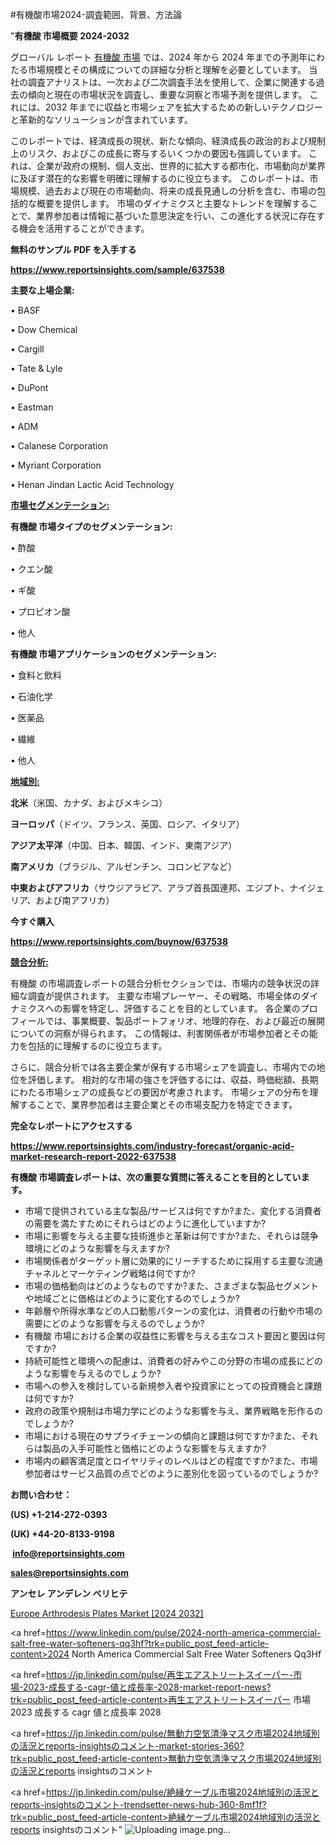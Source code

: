 #有機酸市場2024-調査範囲、背景、方法論

"<strong>有機酸 市場概要 2024-2032</strong>

グローバル レポート <a href=https://www.reportsinsights.com/sample/637538>有機酸 市場</a> では、2024 年から 2024 年までの予測年にわたる市場規模とその構成についての詳細な分析と理解を必要としています。 当社の調査アナリストは、一次および二次調査手法を使用して、企業に関連する過去の傾向と現在の市場状況を調査し、重要な洞察と市場予測を提供します。 これには、2032 年までに収益と市場シェアを拡大​​するための新しいテクノロジーと革新的なソリューションが含まれています。

このレポートでは、経済成長の現状、新たな傾向、経済成長の政治的および規制上のリスク、およびこの成長に寄与するいくつかの要因も強調しています。 これは、企業が政府の規制、個人支出、世界的に拡大する都市化、市場動向が業界に及ぼす潜在的な影響を明確に理解するのに役立ちます。 このレポートは、市場規模、過去および現在の市場動向、将来の成長見通しの分析を含む、市場の包括的な概要を提供します。 市場のダイナミクスと主要なトレンドを理解することで、業界参加者は情報に基づいた意思決定を行い、この進化する状況に存在する機会を活用することができます。

<strong><b>無料のサンプル PDF を入手する</b></strong>

<a href=https://www.reportsinsights.com/sample/637538><strong><u>https://www.reportsinsights.com/sample/637538</u></strong></a>

<strong>主要な上場企業:</strong>

• BASF

• Dow Chemical

• Cargill

• Tate & Lyle

• DuPont

• Eastman

• ADM

• Calanese Corporation

• Myriant Corporation

• Henan Jindan Lactic Acid Technology

<strong><u>市場セグメンテーション</u></strong><strong><u>:</u></strong>

<strong>有機酸 市場タイプのセグメンテーション:</strong>

• 酢酸

• クエン酸

• ギ酸

• プロピオン酸

• 他人

<strong>有機酸 市場アプリケーションのセグメンテーション:</strong>

• 食料と飲料

• 石油化学

• 医薬品

• 繊維

• 他人

<strong><u>地域別</u></strong><strong><u>:</u></strong>

<strong>北米</strong>（米国、カナダ、およびメキシコ）

<strong>ヨーロッパ</strong>（ドイツ、フランス、英国、ロシア、イタリア）

<strong>アジア太平洋</strong>（中国、日本、韓国、インド、東南アジア）

<strong>南アメリカ</strong>（ブラジル、アルゼンチン、コロンビアなど）

<strong>中東およびアフリカ</strong>（サウジアラビア、アラブ首長国連邦、エジプト、ナイジェリア、および南アフリカ）

<strong>今すぐ購入</strong>

<a href=https://www.reportsinsights.com/buynow/637538><strong><u>https://www.reportsinsights.com/buynow/637538</u></strong></a>

<strong><u>競合分析:</u></strong>

有機酸 の市場調査レポートの競合分析セクションでは、市場内の競争状況の詳細な調査が提供されます。 主要な市場プレーヤー、その戦略、市場全体のダイナミクスへの影響を特定し、評価することを目的としています。 各企業のプロフィールでは、事業概要、製品ポートフォリオ、地理的存在、および最近の展開についての洞察が得られます。 この情報は、利害関係者が市場参加者とその能力を包括的に理解するのに役立ちます。

さらに、競合分析では各主要企業が保有する市場シェアを調査し、市場内での地位を評価します。 相対的な市場の強さを評価するには、収益、時価総額、長期にわたる市場シェアの成長などの要因が考慮されます。 市場シェアの分布を理解することで、業界参加者は主要企業とその市場支配力を特定できます。

<strong>完全なレポートにアクセスする</strong>

<a href=https://www.reportsinsights.com/industry-forecast/organic-acid-market-research-report-2022-637538><strong><u><b>https://www.reportsinsights.com/industry-forecast/organic-acid-market-research-report-2022-637538</b></u></strong></a>

<strong><b>有機酸 市場調査レポートは、次の重要な質問に答えることを目的としています。</b></strong>
<ul>
  <li>市場で提供されている主な製品/サービスは何ですか?また、変化する消費者の需要を満たすためにそれらはどのように進化していますか?</li>
  <li>市場に影響を与える主要な技術進歩と革新は何ですか?また、それらは競争環境にどのような影響を与えますか?</li>
  <li>市場関係者がターゲット層に効果的にリーチするために採用する主要な流通チャネルとマーケティング戦略は何ですか?</li>
  <li>市場の価格動向はどのようなものですか?また、さまざまな製品セグメントや地域ごとに価格はどのように変化するのでしょうか?</li>
  <li>年齢層や所得水準などの人口動態パターンの変化は、消費者の行動や市場の需要にどのような影響を与えるのでしょうか?</li>
  <li>有機酸 市場における企業の収益性に影響を与える主なコスト要因と要因は何ですか?</li>
  <li>持続可能性と環境への配慮は、消費者の好みやこの分野の市場の成長にどのような影響を与えるのでしょうか?</li>
  <li>市場への参入を検討している新規参入者や投資家にとっての投資機会と課題は何ですか?</li>
  <li>政府の政策や規制は市場力学にどのような影響を与え、業界戦略を形作るのでしょうか?</li>
  <li>市場における現在のサプライチェーンの傾向と課題は何ですか?また、それらは製品の入手可能性と価格にどのような影響を与えますか?</li>
  <li>市場内の顧客満足度とロイヤリティのレベルはどの程度ですか?また、市場参加者はサービス品質の点でどのように差別化を図っているのでしょうか?</li>
</ul>
<strong>お問い合わせ：</strong>

<strong>(US) +1-214-272-0393</strong>

<strong>(UK) +44-20-8133-9198</strong>

<strong> </strong><a href=info@reportsinsights.com><strong><u>info@reportsinsights.com</u></strong></a>

<a href=sales@reportsinsights.com><strong><u>sales@reportsinsights.com</u></strong></a>

<strong>アンセレ アンデレン ベリヒテ</strong>

<a href=https://www.linkedin.com/pulse/europe-arthrodesis-plates-markets-trends-growth-tbirc/>Europe Arthrodesis Plates Market [2024 2032]</a>

<a href=https://www.linkedin.com/pulse/2024-north-america-commercial-salt-free-water-softeners-qq3hf?trk=public_post_feed-article-content>2024 North America Commercial Salt Free Water Softeners Qq3Hf</a>

<a href=https://jp.linkedin.com/pulse/再生エアストリートスイーパー-市場-2023-成長する-cagr-値と成長率-2028-market-report-news?trk=public_post_feed-article-content>再生エアストリートスイーパー 市場 2023 成長する cagr 値と成長率 2028</a>

<a href=https://jp.linkedin.com/pulse/無動力空気清浄マスク市場2024地域別の活況とreports-insightsのコメント-market-stories-360?trk=public_post_feed-article-content>無動力空気清浄マスク市場2024地域別の活況とreports insightsのコメント</a>

<a href=https://jp.linkedin.com/pulse/絶縁ケーブル市場2024地域別の活況とreports-insightsのコメント-trendsetter-news-hub-360-8mf1f?trk=public_post_feed-article-content>絶縁ケーブル市場2024地域別の活況とreports insightsのコメント</a>"
![Uploading image.png…]()
